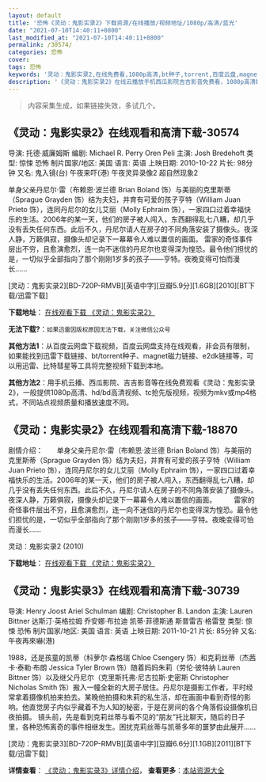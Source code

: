 ```yaml
---
layout: default
title: '恐怖《灵动：鬼影实录2》下载资源/在线播放/视频地址/1080p/高清/蓝光'
date: "2021-07-10T14:40:11+0800"
last_modified_at: "2021-07-10T14:40:11+0800"
permalink: /30574/
categories: 恐怖
cover:
tags: 恐怖
keywords: '灵动：鬼影实录2,在线免费看,1080p高清,bt种子,torrent,百度云盘,magnet,磁力链,迅雷下载资源'
description: '《灵动：鬼影实录2》在线云播放手机西瓜影院吉吉影音免费看，1080p高清bd/hd未删减完整版和tc抢先枪版，mkv/mp4格式，附带bt/torrent种子、magnet/磁力链、百度云盘、网盘资源迅雷下载链接'
---
```


>内容采集生成，如果链接失效，多试几个。


## 《灵动：鬼影实录2》在线观看和高清下载-30574

导演: 托德·威廉姆斯 编剧: Michael R. Perry Oren Peli 主演: Josh Bredehoft 类型: 惊悚 恐怖 制片国家/地区: 美国 语言: 英语 上映日期: 2010-10-22 片长: 98分钟 又名: 鬼入镜(台) 午夜来吓(港) 午夜灵异录像2 超自然现象2

单身父亲丹尼尔·雷（布赖恩·波兰德 Brian Boland 饰）与美丽的克里斯蒂（Sprague Grayden 饰）结为夫妇，并育有可爱的孩子亨特（William Juan Prieto 饰），连同丹尼尔的女儿艾丽（Molly Ephraim 饰），一家四口过着幸福快乐的生活。2006年的某一天，他们的房子被人闯入，东西翻得乱七八糟，却几乎没有丢失任何东西。此后不久，丹尼尔请人在房子的不同角落安装了摄像头。夜深人静，万籁俱寂，摄像头却记录下一幕幕令人难以置信的画面。 雷家的奇怪事件层出不穷，且愈演愈烈，连一向不迷信的丹尼尔也变得深为惶恐。最令他们担忧的是，一切似乎全部指向了那个刚刚1岁多的孩子——亨特。夜晚变得可怕而漫长……


[灵动：鬼影实录2][BD-720P-RMVB][英语中字][豆瓣5.9分][1.6GB][2010][BT下载/迅雷下载]

**下载地址**： [在线观看下载 《灵动：鬼影实录2》](https://www.btdx8.com/torrent/paranormal_activity_2_2010.html) 


**无法下载?**：`如果迅雷因版权原因无法下载，关注微信公众号 `

**其他方法1**：从百度云网盘下载视频，百度云网盘支持在线观看，非会员有限制，如果能找到迅雷下载链接、bt/torrent种子、magnet磁力链接、e2dk链接等，可以用迅雷、比特彗星等工具将完整视频下载到本地。

**其他方法2**：用手机云播、西瓜影院、吉吉影音等在线免费观看《灵动：鬼影实录2》，一般提供1080p高清、hd/bd高清视频、tc抢先版视频，视频为mkv或mp4格式，不同站点视频质量和播放速度不同。


## 《灵动：鬼影实录2》在线观看和高清下载-18870

剧情介绍：　　单身父亲丹尼尔·雷（布赖恩·波兰德 Brian Boland 饰）与美丽的克里斯蒂（Sprague Grayden 饰）结为夫妇，并育有可爱的孩子亨特（William Juan Prieto 饰），连同丹尼尔的女儿艾丽（Molly Ephraim 饰），一家四口过着幸福快乐的生活。2006年的某一天，他们的房子被人闯入，东西翻得乱七八糟，却几乎没有丢失任何东西。此后不久，丹尼尔请人在房子的不同角落安装了摄像头。夜深人静，万籁俱寂，摄像头却记录下一幕幕令人难以置信的画面。  　　雷家的奇怪事件层出不穷，且愈演愈烈，连一向不迷信的丹尼尔也变得深为惶恐。最令他们担忧的是，一切似乎全部指向了那个刚刚1岁多的孩子——亨特。夜晚变得可怕而漫长……


灵动：鬼影实录2 (2010)

**下载地址**： [在线观看下载 《灵动：鬼影实录2》](https://www.btbtdy.me/btdy/dy2686.html) 


## 《灵动：鬼影实录3》在线观看和高清下载-30739

导演: Henry Joost Ariel Schulman 编剧: Christopher B. Landon 主演: Lauren Bittner 达斯汀·英格拉姆 乔安娜·布拉迪 凯蒂·菲德斯通 斯普雷吉·格雷登 类型: 惊悚 恐怖 制片国家/地区: 美国 语言: 英语 上映日期: 2011-10-21 片长: 85分钟 又名: 午夜再來嚇(港)

1988，还是孩童的凯蒂（科萝尔·森格瑞 Chloe Csengery 饰）和克莉丝蒂（杰茜卡·泰勒·布朗 Jessica Tyler Brown 饰）随着妈妈朱莉（劳伦·彼特纳 Lauren Bittner 饰）以及继父丹尼尔（克里斯托弗·尼古拉斯·史密斯 Christopher Nicholas Smith 饰）搬入一幢全新的大房子居住。丹尼尔是摄影工作者，平时经常拿着摄像机拍来拍去。某晚他拍摄和朱莉的私生活，却在画面中看到奇怪的影响。他直觉房子内似乎藏着不为人知的秘密，于是在房间的各个角落假设摄像机日夜拍摄。 镜头前，先是看到克莉丝蒂与看不见的“朋友”托比聊天，随后的日子里，各种恐怖离奇的事件相继发生。困扰克莉丝蒂与凯蒂多年的噩梦由此展开……


[灵动：鬼影实录3][BD-720P-RMVB][英语中字][豆瓣6.6分][1.1GB][2011][BT下载/迅雷下载]

**详情查看**： [《灵动：鬼影实录3》详情介绍](/movie/30739/)， **查看更多**：[本站资源大全](/movie/t/all/)

